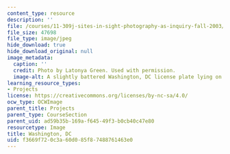 ```yaml
---
content_type: resource
description: ''
file: /courses/11-309j-sites-in-sight-photography-as-inquiry-fall-2003/f3669f720c3a60d085f87488761463e0_latonyagreen.jpg
file_size: 47698
file_type: image/jpeg
hide_download: true
hide_download_original: null
image_metadata:
  caption: ''
  credit: Photo by Latonya Green. Used with permission.
  image-alt: A slightly battered Washington, DC license plate lying on the ground.
learning_resource_types:
- Projects
license: https://creativecommons.org/licenses/by-nc-sa/4.0/
ocw_type: OCWImage
parent_title: Projects
parent_type: CourseSection
parent_uid: ad59b35b-169a-f645-49f3-b0cb40c47e80
resourcetype: Image
title: Washington, DC
uid: f3669f72-0c3a-60d0-85f8-7488761463e0
---
```

